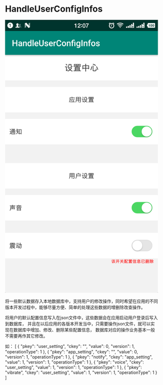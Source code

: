 # HandleUserConfigInfos
![图片说明1](https://github.com/windfallsheng/HandleUserConfigInfos/blob/master/device-2019-06-15-120716.png)

将一些默认数据存入本地数据库中，支持用户的修改操作，同时希望在应用的不同版本开发过程中，能够尽量方便、简单的处理这些数据的增删除改查操作。

将用户的默认配置信息写入在json文件中，这些数据会在应用启动用户登录后写入到数据库，
并且在以后应用的各版本开发当中，只需要操作json文件，就可以实现在数据库中增加、修改、删除某些配置信息，
数据库对应的操作业务基本一般不需要再作其它修改。

如：
[
  {
    "pkey": "user_setting",
    "ckey": "",
    "value": 0,
    "version": 1,
    "operationType": 1
  },
  {
    "pkey": "app_setting",
    "ckey": "",
    "value": 0,
    "version": 1,
    "operationType": 1
  },
  {
    "pkey": "notify",
    "ckey": "app_setting",
    "value": 1,
    "version": 1,
    "operationType": 1
  },
  {
    "pkey": "voice",
    "ckey": "user_setting",
    "value": 1,
    "version": 1,
    "operationType": 1
  },
  {
    "pkey": "vibrate",
    "ckey": "user_setting",
    "value": 1,
    "version": 1,
    "operationType": 1
  }
]
